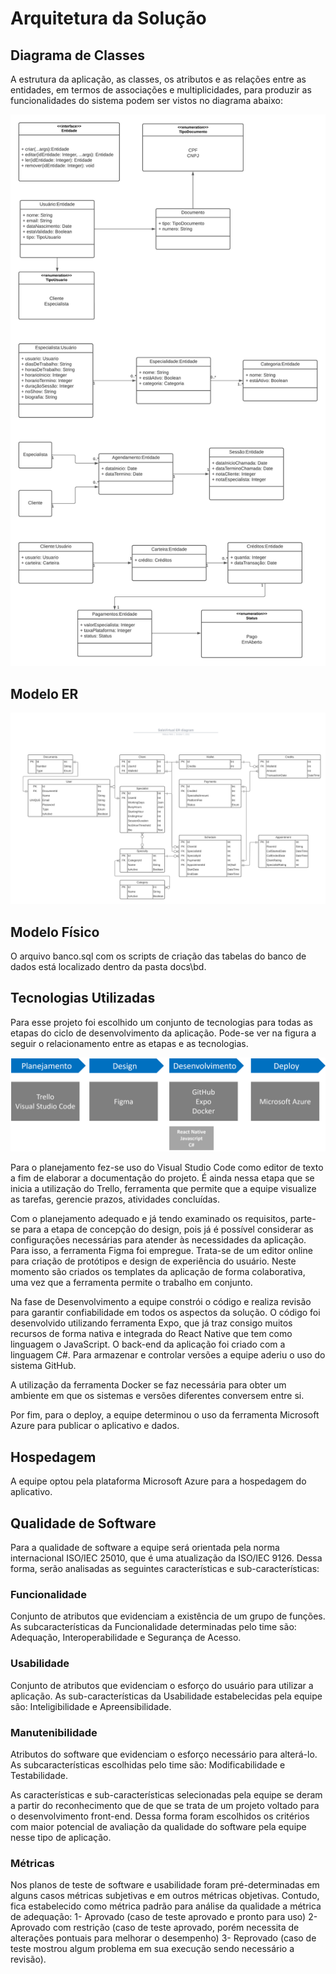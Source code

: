 # Arquitetura da Solução

## Diagrama de Classes

A estrutura da aplicação, as classes, os atributos e as relações entre as entidades, em termos de associações e multiplicidades, para produzir as funcionalidades do sistema podem ser vistos no diagrama abaixo: 

![Diagrama de Classes](img/DiagramaDeClasses.jpeg)

## Modelo ER

![Esquema-Relacional](img/ER.png)

## Modelo Físico

O arquivo banco.sql com os scripts de criação das tabelas do banco de dados está localizado dentro da pasta docs\bd.

## Tecnologias Utilizadas

Para esse projeto foi escolhido um conjunto de tecnologias para todas as etapas do ciclo de desenvolvimento da aplicação.
Pode-se ver na figura a seguir o relacionamento entre as etapas e as tecnologias.

![Tecnologias Utilizadas](img/tecnologias-utilizadas.png)

Para o planejamento fez-se uso do Visual Studio Code como editor de texto a fim de elaborar a documentação do projeto. É ainda nessa etapa que se inicia a utilização do Trello, ferramenta que permite que a equipe visualize as tarefas, gerencie prazos, atividades concluídas.

Com o planejamento adequado e já tendo examinado os requisitos, parte-se para a etapa de concepção do design, pois já é possível considerar as configurações necessárias para atender às necessidades da aplicação. Para isso, a ferramenta Figma foi empregue. Trata-se de um editor online para criação de protótipos e design de experiência do usuário. Neste momento são criados os templates da aplicação de forma colaborativa, uma vez que a ferramenta permite o trabalho em conjunto.

Na fase de Desenvolvimento a equipe constrói o código e realiza revisão para garantir confiabilidade em todos os aspectos da solução. O código foi desenvolvido utilizando ferramenta Expo, que já traz consigo muitos recursos de forma nativa e integrada do React Native que tem como linguagem o JavaScript. O back-end da aplicação foi criado com a linguagem C#. Para armazenar e controlar versões a equipe aderiu o uso do sistema GitHub.

A utilização da ferramenta Docker se faz necessária para obter um ambiente em que os sistemas e versões diferentes conversem entre si.

Por fim, para o deploy, a equipe determinou o uso da ferramenta Microsoft Azure para publicar o aplicativo e dados.

## Hospedagem

A equipe optou pela plataforma Microsoft Azure para a hospedagem do aplicativo.

## Qualidade de Software

Para a qualidade de software a equipe será orientada pela norma internacional ISO/IEC 25010, que é uma atualização da ISO/IEC 9126. Dessa forma, serão analisadas as seguintes características e sub-características:

### Funcionalidade
Conjunto de atributos que evidenciam a existência de um grupo de funções. As subcaracterísticas da Funcionalidade determinadas pelo time são: Adequação, Interoperabilidade e Segurança de Acesso.

### Usabilidade
Conjunto de atributos que evidenciam o esforço do usuário para utilizar a aplicação. As sub-características da Usabilidade estabelecidas pela equipe são:
Inteligibilidade e Apreensibilidade. 

### Manutenibilidade 
Atributos do software que evidenciam o esforço necessário para alterá-lo. As subcaracterísticas escolhidas pelo time são: Modificabilidade e Testabilidade.

As características e sub-características selecionadas pela equipe se deram a partir do reconhecimento que de que se trata de um projeto voltado para o desenvolvimento front-end. Dessa forma foram escolhidos os critérios com maior potencial de avaliação da qualidade do software pela equipe nesse tipo de aplicação. 

### Métricas
Nos planos de teste de software e usabilidade foram pré-determinadas em alguns casos métricas subjetivas e em outros métricas objetivas. Contudo, fica estabelecido como métrica padrão para análise da qualidade a métrica de adequação:
1- Aprovado (caso de teste aprovado e pronto para uso)
2- Aprovado com restrição (caso de teste aprovado, porém necessita de alterações pontuais para melhorar o desempenho)
3- Reprovado (caso de teste mostrou algum problema em sua execução sendo necessário a revisão).

